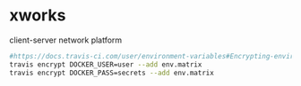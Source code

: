 # xworks
client-server network platform
```bash
#https://docs.travis-ci.com/user/environment-variables#Encrypting-environment-variables
travis encrypt DOCKER_USER=user --add env.matrix
travis encrypt DOCKER_PASS=secrets --add env.matrix
```